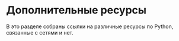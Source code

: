# Дополнительные ресурсы

В это разделе собраны ссылки на различные ресурсы по Python, связанные с сетями и нет.


